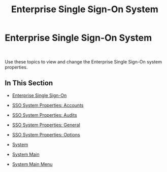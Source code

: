 ﻿---
title: Enterprise Single Sign-On System
TOCTitle: Enterprise Single Sign-On System
ms:assetid: 6c841df3-adc7-4f8f-8ed4-423df47234d3
ms:mtpsurl: https://msdn.microsoft.com/en-us/library/Bb743465(v=BTS.80)
ms:contentKeyID: 51528761
ms.date: 08/30/2017
mtps_version: v=BTS.80
---

# Enterprise Single Sign-On System

 

Use these topics to view and change the Enterprise Single Sign-On system properties.

## In This Section

  - [Enterprise Single Sign-On](enterprise-single-sign-on1.md)

  - [SSO System Properties: Accounts](sso-system-properties-accounts.md)

  - [SSO System Properties: Audits](sso-system-properties-audits.md)

  - [SSO System Properties: General](sso-system-properties-general.md)

  - [SSO System Properties: Options](sso-system-properties-options.md)

  - [System](system.md)

  - [System Main](system-main.md)

  - [System Main Menu](system-main-menu.md)

